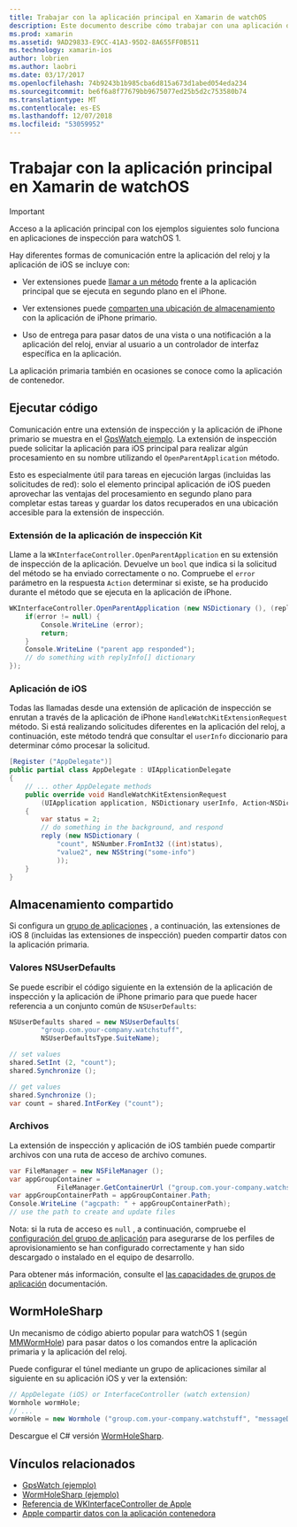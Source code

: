 ```yaml
---
title: Trabajar con la aplicación principal en Xamarin de watchOS
description: Este documento describe cómo trabajar con una aplicación de watchOS primaria en Xamarin. Describe las extensiones de aplicación de WatchKit, aplicaciones de iOS, almacenamiento compartido y mucho más.
ms.prod: xamarin
ms.assetid: 9AD29833-E9CC-41A3-95D2-8A655FF0B511
ms.technology: xamarin-ios
author: lobrien
ms.author: laobri
ms.date: 03/17/2017
ms.openlocfilehash: 74b9243b1b985cba6d815a673d1abed054eda234
ms.sourcegitcommit: be6f6a8f77679bb9675077ed25b5d2c753580b74
ms.translationtype: MT
ms.contentlocale: es-ES
ms.lasthandoff: 12/07/2018
ms.locfileid: "53059952"
---
```

# <a name="working-with-the-watchos-parent-application-in-xamarin"></a>Trabajar con la aplicación principal en Xamarin de watchOS

> [!IMPORTANT]
> Acceso a la aplicación principal con los ejemplos siguientes solo funciona en aplicaciones de inspección para watchOS 1.


Hay diferentes formas de comunicación entre la aplicación del reloj y la aplicación de iOS se incluye con:

- Ver extensiones puede [llamar a un método](#code) frente a la aplicación principal que se ejecuta en segundo plano en el iPhone.

- Ver extensiones puede [comparten una ubicación de almacenamiento](#storage) con la aplicación de iPhone primario.

- Uso de entrega para pasar datos de una vista o una notificación a la aplicación del reloj, enviar al usuario a un controlador de interfaz específica en la aplicación.

La aplicación primaria también en ocasiones se conoce como la aplicación de contenedor.


<a name="code" />

## <a name="run-code"></a>Ejecutar código

Comunicación entre una extensión de inspección y la aplicación de iPhone primario se muestra en el [GpsWatch ejemplo](https://developer.xamarin.com/samples/GpsWatch).
La extensión de inspección puede solicitar la aplicación para iOS principal para realizar algún procesamiento en su nombre utilizando el `OpenParentApplication` método.

Esto es especialmente útil para tareas en ejecución largas (incluidas las solicitudes de red): solo el elemento principal aplicación de iOS pueden aprovechar las ventajas del procesamiento en segundo plano para completar estas tareas y guardar los datos recuperados en una ubicación accesible para la extensión de inspección.



### <a name="watch-kit-app-extension"></a>Extensión de la aplicación de inspección Kit

Llame a la `WKInterfaceController.OpenParentApplication` en su extensión de inspección de la aplicación. Devuelve un `bool` que indica si la solicitud del método se ha enviado correctamente o no. Compruebe el `error` parámetro en la respuesta `Action` determinar si existe, se ha producido durante el método que se ejecuta en la aplicación de iPhone.

```csharp
WKInterfaceController.OpenParentApplication (new NSDictionary (), (replyInfo, error) => {
    if(error != null) {
        Console.WriteLine (error);
        return;
    }
    Console.WriteLine ("parent app responded");
    // do something with replyInfo[] dictionary
});
```


### <a name="ios-app"></a>Aplicación de iOS

Todas las llamadas desde una extensión de aplicación de inspección se enrutan a través de la aplicación de iPhone `HandleWatchKitExtensionRequest` método.
Si está realizando solicitudes diferentes en la aplicación del reloj, a continuación, este método tendrá que consultar el `userInfo` diccionario para determinar cómo procesar la solicitud.


```csharp
[Register ("AppDelegate")]
public partial class AppDelegate : UIApplicationDelegate
{
    // ... other AppDelegate methods
    public override void HandleWatchKitExtensionRequest
        (UIApplication application, NSDictionary userInfo, Action<NSDictionary> reply)
    {
        var status = 2;
        // do something in the background, and respond
        reply (new NSDictionary (
            "count", NSNumber.FromInt32 ((int)status),
            "value2", new NSString("some-info")
            ));
    }
}
```


<a name="storage" />

## <a name="shared-storage"></a>Almacenamiento compartido

Si configura un [grupo de aplicaciones](~/ios/watchos/app-fundamentals/app-groups.md) , a continuación, las extensiones de iOS 8 (incluidas las extensiones de inspección) pueden compartir datos con la aplicación primaria.

<a name="nsuserdefaults" />

### <a name="nsuserdefaults"></a>Valores NSUserDefaults

Se puede escribir el código siguiente en la extensión de la aplicación de inspección y la aplicación de iPhone primario para que puede hacer referencia a un conjunto común de `NSUserDefaults`:

```csharp
NSUserDefaults shared = new NSUserDefaults(
        "group.com.your-company.watchstuff",
        NSUserDefaultsType.SuiteName);

// set values
shared.SetInt (2, "count");
shared.Synchronize ();

// get values
shared.Synchronize ();
var count = shared.IntForKey ("count");
```

<a name="files" />

### <a name="files"></a>Archivos

La extensión de inspección y aplicación de iOS también puede compartir archivos con una ruta de acceso de archivo comunes.

```csharp
var FileManager = new NSFileManager ();
var appGroupContainer =
            FileManager.GetContainerUrl ("group.com.your-company.watchstuff");
var appGroupContainerPath = appGroupContainer.Path;
Console.WriteLine ("agcpath: " + appGroupContainerPath);
// use the path to create and update files
```

Nota: si la ruta de acceso es `null` , a continuación, compruebe el [configuración del grupo de aplicación](~/ios/watchos/app-fundamentals/app-groups.md) para asegurarse de los perfiles de aprovisionamiento se han configurado correctamente y han sido descargado o instalado en el equipo de desarrollo.

Para obtener más información, consulte el [las capacidades de grupos de aplicación](~/ios/deploy-test/provisioning/capabilities/app-groups-capabilities.md) documentación.

## <a name="wormholesharp"></a>WormHoleSharp

Un mecanismo de código abierto popular para watchOS 1 (según [MMWormHole](https://github.com/mutualmobile/MMWormhole)) para pasar datos o los comandos entre la aplicación primaria y la aplicación del reloj.

Puede configurar el túnel mediante un grupo de aplicaciones similar al siguiente en su aplicación iOS y ver la extensión:

```csharp
// AppDelegate (iOS) or InterfaceController (watch extension)
Wormhole wormHole;
// ...
wormHole = new Wormhole ("group.com.your-company.watchstuff", "messageDir");
```

Descargue el C# versión [WormHoleSharp](https://github.com/Clancey/WormHoleSharp).



## <a name="related-links"></a>Vínculos relacionados

- [GpsWatch (ejemplo)](https://developer.xamarin.com/samples/monotouch/watchOS/WatchKitCatalog/)
- [WormHoleSharp (ejemplo)](https://github.com/Clancey/WormHoleSharp)
- [Referencia de WKInterfaceController de Apple](https://developer.apple.com/library/prerelease/ios/documentation/WatchKit/Reference/WKInterfaceController_class/index.html#//apple_ref/occ/clm/WKInterfaceController/openParentApplication:reply:)
- [Apple compartir datos con la aplicación contenedora](https://developer.apple.com/library/ios/documentation/General/Conceptual/ExtensibilityPG/ExtensionScenarios.html)
